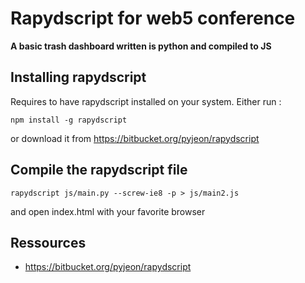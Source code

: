 # Rapydscript for web5 conference

**A basic trash dashboard written is python and compiled to JS**


## Installing rapydscript

Requires to have rapydscript installed on your system.
Either run :

    npm install -g rapydscript

or download it from https://bitbucket.org/pyjeon/rapydscript


## Compile the rapydscript file

    rapydscript js/main.py --screw-ie8 -p > js/main2.js

and open index.html with your favorite browser

## Ressources

* https://bitbucket.org/pyjeon/rapydscript
